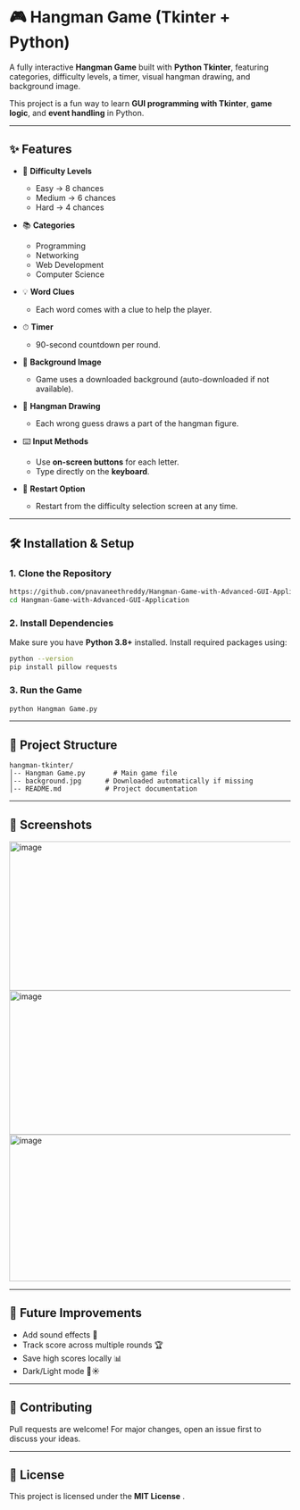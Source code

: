 # 🎮 Hangman Game (Tkinter + Python)

A fully interactive **Hangman Game** built with **Python Tkinter**, featuring categories, difficulty levels, a timer, visual hangman drawing, and background image.  

This project is a fun way to learn **GUI programming with Tkinter**, **game logic**, and **event handling** in Python.  

---

## ✨ Features

- 🎯 **Difficulty Levels**  
  - Easy → 8 chances  
  - Medium → 6 chances  
  - Hard → 4 chances  

- 📚 **Categories**  
  - Programming  
  - Networking  
  - Web Development  
  - Computer Science  

- 💡 **Word Clues**  
  - Each word comes with a clue to help the player.  

- ⏱ **Timer**  
  - 90-second countdown per round.  

- 🎨 **Background Image**  
  - Game uses a downloaded background (auto-downloaded if not available).  

- 🎨 **Hangman Drawing**  
  - Each wrong guess draws a part of the hangman figure.  

- ⌨️ **Input Methods**  
  - Use **on-screen buttons** for each letter.  
  - Type directly on the **keyboard**.  

- 🔄 **Restart Option**  
  - Restart from the difficulty selection screen at any time.  

---

## 🛠️ Installation & Setup

### 1. Clone the Repository
```bash
https://github.com/pnavaneethreddy/Hangman-Game-with-Advanced-GUI-Application.git
cd Hangman-Game-with-Advanced-GUI-Application
```

### 2. Install Dependencies  
Make sure you have **Python 3.8+** installed. Install required packages using:
```bash
python --version
pip install pillow requests
```

### 3. Run the Game
```bash
python Hangman Game.py
```

---

## 📂 Project Structure
```
hangman-tkinter/
│-- Hangman Game.py       # Main game file
│-- background.jpg      # Downloaded automatically if missing
│-- README.md           # Project documentation
```

---

## 📸 Screenshots
<img width="615" height="267" alt="image" src="https://github.com/user-attachments/assets/f818a016-43b8-4b1c-8a58-73f405736d6a" />
<img width="609" height="258" alt="image" src="https://github.com/user-attachments/assets/9d4e6a3b-7739-4ef6-bb7e-763c60fb89a9" />
<img width="615" height="263" alt="image" src="https://github.com/user-attachments/assets/ae83792d-8ed5-4344-97a9-bc21769ac76f" />

---

## 🚀 Future Improvements
- Add sound effects 🎵  
- Track score across multiple rounds 🏆  
- Save high scores locally 📊  
- Dark/Light mode 🌙☀️  

---

## 🤝 Contributing
Pull requests are welcome! For major changes, open an issue first to discuss your ideas.  

---

## 📜 License
This project is licensed under the **MIT License** .  
